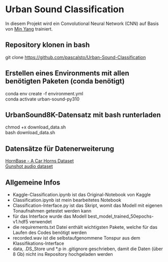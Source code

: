 # Urban Sound Classification

In diesem Projekt wird ein Convolutional Neural Network (CNN) auf Basis von [Min Yang](https://www.kaggle.com/code/mychen76/automatic-urban-sound-classification-with-cnn) trainiert. 

## Repository klonen in bash

git clone https://github.com/pascalsto/Urban-Sound-Classification

## Erstellen eines Environments mit allen benötigten Paketen (conda benötigt)

conda env create -f environment.yml<br>
conda activate urban-sound-py310

## UrbanSound8K-Datensatz mit bash runterladen

chmod +x download_data.sh<br>
bash download_data.sh

## Datensätze für Datenerweiterung

[HornBase - A Car Horns Dataset](https://data.mendeley.com/datasets/y5stjsnp8s/2)<br>
[Gunshot audio dataset](https://www.kaggle.com/datasets/emrahaydemr/gunshot-audio-dataset)

## Allgemeine Infos

- Kaggle-Classification.ipynb ist das Original-Notebook von Kaggle
- Classification.ipynb ist mein bearbeitetes Notebook
- Classification-Interface.py ist das Skript, womit das Modell mit eigenen Tonaufnahmen getestet werden kann
- für das Interface wurde das Modell best_model_trained_50epochs-v1.hdf5 verwendet
- die requirements.txt Datei enthält wichtigsten Pakete, welche für das Laufen des Codes benötigt werden
- recorded.wav ist die selbstaufgenommene Tonspur aus dem Klassifikations-Interface
- data, .DS_Store und *.p in .gitignore geschrieben, damit die Daten (über 8 Gb) nicht ins Repository hochgeladen werden
